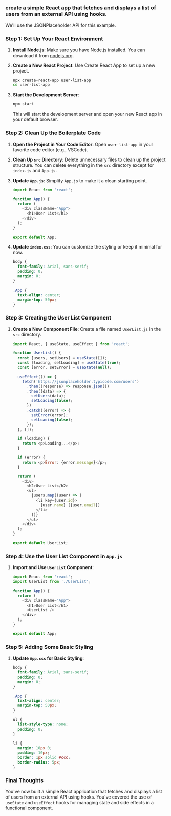 ### create a simple React app that fetches and displays a list of users from an external API using hooks. 
We'll use the JSONPlaceholder API for this example.

### Step 1: Set Up Your React Environment

1. **Install Node.js**: Make sure you have Node.js installed. You can download it from [nodejs.org](https://nodejs.org/).

2. **Create a New React Project**: Use Create React App to set up a new project.
   ```bash
   npx create-react-app user-list-app
   cd user-list-app
   ```

3. **Start the Development Server**:
   ```bash
   npm start
   ```
   This will start the development server and open your new React app in your default browser.

### Step 2: Clean Up the Boilerplate Code

1. **Open the Project in Your Code Editor**: Open `user-list-app` in your favorite code editor (e.g., VSCode).

2. **Clean Up `src` Directory**: Delete unnecessary files to clean up the project structure. You can delete everything in the `src` directory except for `index.js` and `App.js`.

3. **Update `App.js`**: Simplify `App.js` to make it a clean starting point.
   ```javascript
   import React from 'react';

   function App() {
     return (
       <div className="App">
         <h1>User List</h1>
       </div>
     );
   }

   export default App;
   ```

4. **Update `index.css`**: You can customize the styling or keep it minimal for now.
   ```css
   body {
     font-family: Arial, sans-serif;
     padding: 0;
     margin: 0;
   }

   .App {
     text-align: center;
     margin-top: 50px;
   }
   ```

### Step 3: Creating the User List Component

1. **Create a New Component File**: Create a file named `UserList.js` in the `src` directory.
   ```javascript
   import React, { useState, useEffect } from 'react';

   function UserList() {
     const [users, setUsers] = useState([]);
     const [loading, setLoading] = useState(true);
     const [error, setError] = useState(null);

     useEffect(() => {
       fetch('https://jsonplaceholder.typicode.com/users')
         .then((response) => response.json())
         .then((data) => {
           setUsers(data);
           setLoading(false);
         })
         .catch((error) => {
           setError(error);
           setLoading(false);
         });
     }, []);

     if (loading) {
       return <p>Loading...</p>;
     }

     if (error) {
       return <p>Error: {error.message}</p>;
     }

     return (
       <div>
         <h2>User List</h2>
         <ul>
           {users.map((user) => (
             <li key={user.id}>
               {user.name} ({user.email})
             </li>
           ))}
         </ul>
       </div>
     );
   }

   export default UserList;
   ```

### Step 4: Use the User List Component in `App.js`

1. **Import and Use `UserList` Component**:
   ```javascript
   import React from 'react';
   import UserList from './UserList';

   function App() {
     return (
       <div className="App">
         <h1>User List</h1>
         <UserList />
       </div>
     );
   }

   export default App;
   ```

### Step 5: Adding Some Basic Styling

1. **Update `App.css` for Basic Styling**:
   ```css
   body {
     font-family: Arial, sans-serif;
     padding: 0;
     margin: 0;
   }

   .App {
     text-align: center;
     margin-top: 50px;
   }

   ul {
     list-style-type: none;
     padding: 0;
   }

   li {
     margin: 10px 0;
     padding: 10px;
     border: 1px solid #ccc;
     border-radius: 5px;
   }
   ```

### Final Thoughts

You've now built a simple React application that fetches and displays a list of users from an external API using hooks. You've covered the use of `useState` and `useEffect` hooks for managing state and side effects in a functional component.
